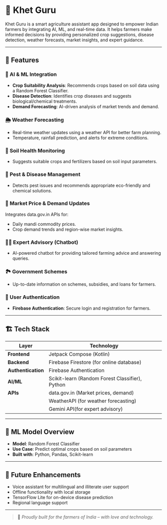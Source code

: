 # 🌾 Khet Guru

Khet Guru is a smart agriculture assistant app designed to empower Indian farmers by integrating AI, ML, and real-time data. It helps farmers make informed decisions by providing personalized crop suggestions, disease detection, weather forecasts, market insights, and expert guidance.

---

## 📱 Features

### 🧠 AI & ML Integration
- **Crop Suitability Analysis**: Recommends crops based on soil data using a Random Forest Classifier.
- **Disease Detection**: Identifies crop diseases and suggests biological/chemical treatments.
- **Demand Forecasting**: AI-driven analysis of market trends and demand.

### 🌦️ Weather Forecasting
- Real-time weather updates using a weather API for better farm planning.
- Temperature, rainfall prediction, and alerts for extreme conditions.

### 🧪 Soil Health Monitoring
- Suggests suitable crops and fertilizers based on soil input parameters.

### 🐛 Pest & Disease Management
- Detects pest issues and recommends appropriate eco-friendly and chemical solutions.

### 🛒 Market Price & Demand Updates
Integrates data.gov.in APIs for:
- Daily mandi commodity prices.
- Crop demand trends and region-wise market insights.

### 👨‍🌾 Expert Advisory (Chatbot)
- AI-powered chatbot for providing tailored farming advice and answering queries.

### 🏞️ Government Schemes
- Up-to-date information on schemes, subsidies, and loans for farmers.

### 🔐 User Authentication
- **Firebase Authentication**: Secure login and registration for farmers.

---

## 🏗️ Tech Stack

| Layer            | Technology                                        |
|------------------|---------------------------------------------------|
| **Frontend**     | Jetpack Compose (Kotlin)                          |
| **Backend**      | Firebase Firestore (for online database)          |
| **Authentication** | Firebase Authentication                         |
| **AI/ML**        | Scikit-learn (Random Forest Classifier), Python   |
| **APIs**         | data.gov.in (Market prices, demand)               |
|                  | WeatherAPI (for weather forecasting)              |
|                  | Gemini API(for expert advisory)                   |

---

## 🧪 ML Model Overview

- **Model**: Random Forest Classifier  
- **Use Case**: Predict optimal crops based on soil parameters  
- **Built with**: Python, Pandas, Scikit-learn

---

## 🚀 Future Enhancements

- Voice assistant for multilingual and illiterate user support  
- Offline functionality with local storage  
- TensorFlow Lite for on-device disease prediction  
- Regional language support  

---

> 🌿 *Proudly built for the farmers of India – with love and technology.*

